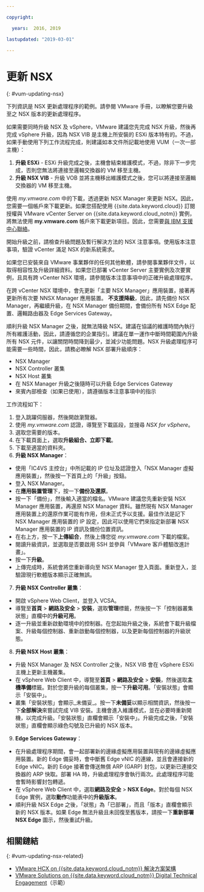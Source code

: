 ```yaml
---

copyright:

  years:  2016, 2019

lastupdated: "2019-03-01"

---
```


# 更新 NSX
{: #vum-updating-nsx}

下列資訊是 NSX 更新處理程序的範例。請參閱 VMware 手冊，以瞭解您要升級至之 NSX 版本的更新處理程序。

如果需要同時升級 NSX 及 vSphere，VMware 建議您先完成 NSX 升級，然後再完成 vSphere 升級，因為 NSX VIB 是主機上所安裝的 ESXi 版本特有的。不過，如果手動使用下列工作流程完成，則建議如本文件所記載地使用 VUM（一次一部主機）：

1. **升級 ESXi** - ESXi 升級完成之後，主機會結束維護模式，不過，除非下一步完成，否則您無法將連接至邏輯交換器的 VM 移至主機。
2. **升級 NSX VIB** - 升級 VOB 並將主機移出維護模式之後，您可以將連接至邏輯交換器的 VM 移至主機。

使用 _my.vmware.com_ 中的下載，透過更新 NSX Manager 來更新 NSX。因此，您需要一個帳戶來下載更新。如果您搭配使用 {{site.data.keyword.cloud}} 訂閱授權與 VMware vCenter Server on {{site.data.keyword.cloud_notm}} 實例，將無法使用 **my.vmware.com** 帳戶來下載更新項目。因此，您需要[與 IBM 支援中心聯絡](/docs/services/vmwaresolutions/vmonic?topic=vmware-solutions-trbl_support)。

開始升級之前，請檢查升級問題及暫行解決方法的 NSX 注意事項。使用版本注意事項，驗證 vCenter 滿足 NSX 的新系統需求。

如果您已安裝來自 VMware 事業夥伴的任何其他軟體，請參閱事業夥伴文件，以取得相容性及升級詳細資料。如果您已部署 vCenter Server 主要實例及次要實例，且具有跨 vCenter NSX 環境，請參閱版本注意事項中的正確升級處理程序。

在跨 vCenter NSX 環境中，會先更新「主要 NSX Manager」應用裝置，接著再更新所有次要 NNSX Manager 應用裝置。
**不支援降級**，因此，請先備份 NSX Manager，再繼續升級，在 NSX Manager 備份期間，會備份所有 NSX Edge 配置、邏輯路由器及 Edge Services Gateway。

順利升級 NSX Manager 之後，就無法降級 NSX。建議在協議的維護時間內執行所有維護活動，因此，請遵循您的企業指引。建議在單一運作中斷時間範圍內升級所有 NSX 元件，以讓關閉時間降到最少，並減少功能問題。NSX 升級處理程序可能需要一些時間，因此，請務必瞭解 NSX 部署升級順序：
* NSX Manager
* NSX Controller 叢集
* NSX Host 叢集
* 在 NSX Manager 升級之後隨時可以升級 Edge Services Gateway
* 來賓內部檢查（如果已使用），請遵循版本注意事項中的指示

工作流程如下：
1. 登入跳躍伺服器，然後開啟瀏覽器。
2. 使用 _my.vmware.com_ 認證，導覽至下載區段，並搜尋 _NSX for vSphere_。
3. 選取您需要的版本。
4. 在下載頁面上，選取**升級組合、立即下載**。
5. 下載至適當的資料夾。
6. **升級 NSX Manager**：
  - 使用「IC4VS 主控台」中所記載的 IP 位址及認證登入「NSX Manager 虛擬應用裝置」，然後按一下首頁上的「升級」按鈕。
  - 登入 NSX Manager。
  - 在**應用裝置管理**下，按一下**備份及還原**。
  - 按一下「備份」，然後輸入適當的檔名。VMware 建議您先重新安裝 NSX Manager 應用裝置，再還原 NSX Manager 資料。雖然現有 NSX Manager 應用裝置上的還原作業可能有作用，但未正式予以支援。最佳作法是記下 NSX Manager 應用裝置的 IP 設定，因此可以使用它們來指定新部署 NSX Manager 應用裝置的 IP 資訊及備份位置資訊。
  - 在右上方，按一下**上傳組合**，然後上傳您從 _my.vmware.com_ 下載的檔案。
  - 閱讀升級資訊，並選取是否要啟用 SSH 並參與「VMware 客戶體驗改進計畫」。
  - 按一下**升級**。
  - 上傳完成時，系統會將您重新導向至 NSX Manager 登入頁面。重新登入，並驗證現行軟體版本顯示正確無誤。
7. **升級 NSX Controller 叢集**：
  - 開啟 vSphere Web Client，並登入 VCSA。
  - 導覽至**首頁** > **網路及安全** > **安裝**，選取**管理**標籤，然後按一下「控制器叢集狀態」直欄中的**升級可用**。
  - 逐一升級並重新啟動環境中的控制器。在您起始升級之後，系統會下載升級檔案、升級每個控制器、重新啟動每個控制器，以及更新每個控制器的升級狀態。
8. **升級 NSX Host 叢集**：
  - 升級 NSX Manager 及 NSX Controller 之後，NSX VIB 會在 vSphere ESXi 主機上更新主機叢集。
  - 在 vSphere Web Client 中，導覽至**首頁** > **網路及安全** > **安裝**，然後選取**主機準備**標籤。對於您要升級的每個叢集，按一下**升級可用**。「安裝狀態」會顯示「安裝中」。
  - 叢集「安裝狀態」會顯示_未備妥_。按一下**未備妥**以顯示相關資訊，然後按一下**全部解決**來嘗試完成 VIB 安裝。主機會進入維護模式，並在必要時重新開機，以完成升級。「安裝狀態」直欄會顯示「安裝中」。升級完成之後，「安裝狀態」直欄會顯示綠色勾號及已升級的 NSX 版本。
9. **Edge Services Gateway**：
  - 在升級處理程序期間，會一起部署新的邊緣虛擬應用裝置與現有的邊緣虛擬應用裝置。新的 Edge 備妥時，會中斷舊 Edge vNIC 的連線，並且會連接新的 Edge vNIC。新的 Edge 接著會傳送無償 ARP (GARP) 封包，以更新已連接交換器的 ARP 快取。部署 HA 時，升級處理程序會執行兩次。此處理程序可能會暫時影響封包轉遞。
  - 在 vSphere Web Client 中，選取**網路及安全** > **NSX Edge**。對於每個 NSX Edge 實例，選取**動作**功能表中的**升級版本**。
  - 順利升級 NSX Edge 之後，「狀態」為「已部署」，而且「版本」直欄會顯示新的 NSX 版本。如果 Edge 無法升級且未回復至舊版本，請按一下**重新部署 NSX Edge** 圖示，然後重試升級。

## 相關鏈結
{: #vum-updating-nsx-related}

* [VMware HCX on {{site.data.keyword.cloud_notm}} 解決方案架構](https://www.ibm.com/cloud/garage/files/HCX_Architecture_Design.pdf)
* [VMware Solutions on {{site.data.keyword.cloud_notm}} Digital Technical Engagement](https://ibm-dte.mybluemix.net/ibm-vmware)（示範）

